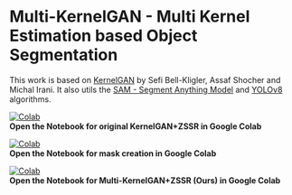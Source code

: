 # Multi-KernelGAN - Multi Kernel Estimation based Object Segmentation

This work is based on [KernelGAN](https://github.com/sefibk/KernelGAN) by Sefi Bell-Kligler, Assaf Shocher and Michal Irani.
It also utils the [SAM - Segment Anything Model](https://github.com/facebookresearch/segment-anything) and [YOLOv8](https://github.com/ultralytics/ultralytics) algorithms.

[![Colab](https://colab.research.google.com/assets/colab-badge.svg)](https://colab.research.google.com/github/kuty007/Multi-Kernel-GAN/blob/main/colab%20notebooks/KernelGAN.ipynb)  
**Open the Notebook for original KernelGAN+ZSSR in Google Colab**


[![Colab](https://colab.research.google.com/assets/colab-badge.svg)](https://colab.research.google.com/github/kuty007/Multi-Kernel-GAN/blob/main/colab%20notebooks/Mask_Generator.ipynb)  
**Open the Notebook for mask creation in Google Colab**


[![Colab](https://colab.research.google.com/assets/colab-badge.svg)](https://colab.research.google.com/github/kuty007/Multi-Kernel-GAN/blob/main/colab%20notebooks/Run_MultiKernelGAN+ZSSR.ipynb)  
**Open the Notebook for Multi-KernelGAN+ZSSR (Ours) in Google Colab**

